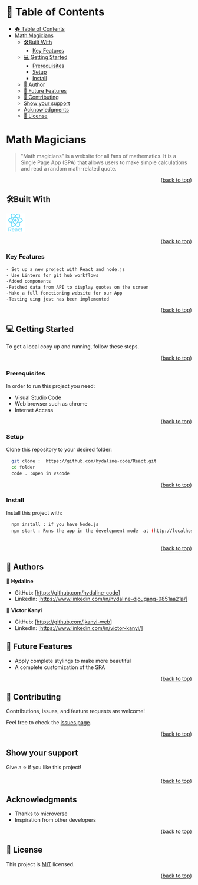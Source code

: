 



# 📗 Table of Contents

- [� Table of Contents](#-table-of-contents)
- [Math Magicians](#math-magicians)
  - [🛠Built With](#built-with)
    - [Key Features ](#key-features-)
  - [💻 Getting Started ](#-getting-started-)
    - [Prerequisites](#prerequisites)
    - [Setup](#setup)
    - [Install](#install)
  - [👥 Author ](#-author-)
  - [🔭 Future Features ](#-future-features-)
  - [🤝 Contributing](#-contributing)
  - [Show your support](#show-your-support)
  - [Acknowledgments](#acknowledgments)
  - [📝 License](#-license)

#  Math Magicians

> "Math magicians" is a website for all fans of mathematics. It is a Single Page App (SPA) that allows users to make simple calculations and read a random math-related quote.

<p align="right">(<a href="#readme-top">back to top</a>)</p>

## 🛠Built With

<a href="https://reactjs.org/" target="_blank" rel="noreferrer"> <img
      src="https://raw.githubusercontent.com/devicons/devicon/master/icons/react/react-original-wordmark.svg"
      alt="react" width="50" height="50" /> </a>

<p align="right">(<a href="#readme-top">back to top</a>)</p>

### Key Features <a name="key-features"></a>
    - Set up a new project with React and node.js
    - Use Linters for git hub workflows
    -Added components 
    -Fetched data from API to display quotes on the screen
    -Make a full fonctioning website for our App
    -Testing uing jest has been implemented 

<p align="right">(<a href="#readme-top">back to top</a>)</p>
    

## 💻 Getting Started <a name="getting-started"></a>

To get a local copy up and running, follow these steps.

<p align="right">(<a href="#readme-top">back to top</a>)</p>

### Prerequisites

In order to run this project you need:

- Visual Studio Code
- Web browser such as chrome
- Internet Access

<p align="right">(<a href="#readme-top">back to top</a>)</p>


### Setup

Clone this repository to your desired folder:

```sh
  git clone :  https://github.com/hydaline-code/React.git
  cd folder 
  code . :open in vscode
```

<p align="right">(<a href="#readme-top">back to top</a>)</p>


### Install

Install this project with:

```sh
  npm install : if you have Node.js
  npm start : Runs the app in the development mode  at (http://localhost:3000) to view it in your browser.
   
```
<p align="right">(<a href="#readme-top">back to top</a>)</p>

## 👥 Authors <a name="authors"></a>

👤 **Hydaline**

- GitHub: [https://github.com/hydaline-code]
- LinkedIn: [https://www.linkedin.com/in/hydaline-djougang-0851aa21a/]

👤 **Victor Kanyi**

- GitHub: [https://github.com/jkanyi-web]
- LinkedIn: [https://www.linkedin.com/in/victor-kanyi/]

## 🔭 Future Features <a name="future-features"></a>

- Apply complete stylings to make more beautiful
- A complete customization of the SPA

<p align="right">(<a href="#readme-top">back to top</a>)</p>

## 🤝 Contributing

Contributions, issues, and feature requests are welcome!

Feel free to check the [issues page](https://github.com/hydaline-code/React/issues).

<p align="right">(<a href="#readme-top">back to top</a>)</p>

## Show your support

Give a ⭐️ if you like this project!

<p align="right">(<a href="#readme-top">back to top</a>)</p>

## Acknowledgments

- Thanks to microverse
- Inspiration from other developers 

<p align="right">(<a href="#readme-top">back to top</a>)</p>

## 📝 License

This project is [MIT](./LICENSE) licensed.

<p align="right">(<a href="#readme-top">back to top</a>)</p>

